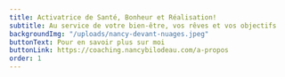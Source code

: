 ```yaml
---
title: Activatrice de Santé, Bonheur et Réalisation!
subtitle: Au service de votre bien-être, vos rêves et vos objectifs
backgroundImg: "/uploads/nancy-devant-nuages.jpeg"
buttonText: Pour en savoir plus sur moi
buttonLink: https://coaching.nancybilodeau.com/a-propos
order: 1
---
```

